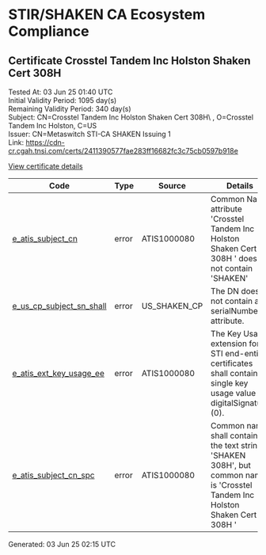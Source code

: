 # STIR/SHAKEN CA Ecosystem Compliance

## Certificate Crosstel Tandem Inc Holston Shaken Cert 308H 

Tested At: 03 Jun 25 01:40 UTC\
Initial Validity Period: 1095 day(s)\
Remaining Validity Period: 340 day(s)\
Subject: CN=Crosstel Tandem Inc Holston Shaken Cert 308H\\ , O=Crosstel Tandem Inc Holston, C=US\
Issuer: CN=Metaswitch STI-CA SHAKEN Issuing 1\
Link: https://cdn-cr.cgah.tnsi.com/certs/2411390577fae283ff16682fc3c75cb0597b918e

[View certificate details](https://x509.io/?cert=MIICcTCCAhigAwIBAgIQX2Hejpz90T2%2FVt0qgFytXDAKBggqhkjOPQQDAjAtMSswKQYDVQQDDCJNZXRhc3dpdGNoIFNUSS1DQSBTSEFLRU4gSXNzdWluZyAxMB4XDTIzMDUwOTEzNDIxN1oXDTI2MDUwODEzNDIxN1owazELMAkGA1UEBhMCVVMxJDAiBgNVBAoMG0Nyb3NzdGVsIFRhbmRlbSBJbmMgSG9sc3RvbjE2MDQGA1UEAwwtQ3Jvc3N0ZWwgVGFuZGVtIEluYyBIb2xzdG9uIFNoYWtlbiBDZXJ0IDMwOEggMFkwEwYHKoZIzj0CAQYIKoZIzj0DAQcDQgAENo71soA%2F1Xj98ROr4r0%2Bwn9k8bz5LyVLnYMxS7G3GcMN5YSODv3u%2BA%2FiVHtNEICxtlo%2FJfNx%2Bjcs%2BbavETZdkaOB2zCB2DAMBgNVHRMBAf8EAjAAMA4GA1UdDwEB%2FwQEAwIF4DAWBggrBgEFBQcBGgQKMAigBhYEMzA4SDBHBgNVHR8EQDA%2BMDygOqA4hjZodHRwczovL2F1dGhlbnRpY2F0ZS1hcGkuaWNvbmVjdGl2LmNvbS9kb3dubG9hZC92MS9jcmwwFwYDVR0gBBAwDjAMBgpghkgBhv8JAQEDMB0GA1UdDgQWBBR5goKNnY8OWwOtHo2%2FBNzg0YtPaTAfBgNVHSMEGDAWgBTNHqcAEBDaMh1pGjnV0kYLLDyH1jAKBggqhkjOPQQDAgNHADBEAiBXCMvTHMbYydAkzX%2BcfkoNeY%2F8SV40PN51WElBYaYM2gIgcM6L4wnRFdf7HOA5HPYXTYjLy3AXweK%2FVGomOMN4uHk%3D)

| Code | Type | Source | Details |
|------|------|--------|---------|
| [e_atis_subject_cn](../../ISSUES/e_atis_subject_cn/README.md) | error | ATIS1000080 | Common Name attribute 'Crosstel Tandem Inc Holston Shaken Cert 308H ' does not contain 'SHAKEN' |
| [e_us_cp_subject_sn_shall](../../ISSUES/e_us_cp_subject_sn_shall/README.md) | error | US_SHAKEN_CP | The DN does not contain a serialNumber attribute. |
| [e_atis_ext_key_usage_ee](../../ISSUES/e_atis_ext_key_usage_ee/README.md) | error | ATIS1000080 | The Key Usage extension for STI end-entity certificates shall contain a single key usage value of digitalSignature (0). |
| [e_atis_subject_cn_spc](../../ISSUES/e_atis_subject_cn_spc/README.md) | error | ATIS1000080 | Common name shall contain the text string 'SHAKEN 308H', but common name is 'Crosstel Tandem Inc Holston Shaken Cert 308H ' |


Generated: 03 Jun 25 02:15 UTC